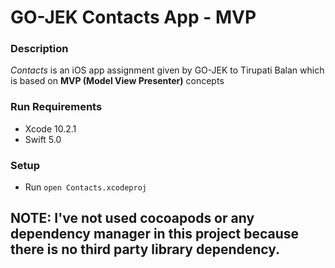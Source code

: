 # GO-JEK Contacts App - MVP

### Description
*Contacts* is an iOS app assignment given by GO-JEK to Tirupati Balan which is based on __MVP (Model View Presenter)__ concepts

### Run Requirements

* Xcode 10.2.1
* Swift 5.0

### Setup

* Run `open Contacts.xcodeproj`


## NOTE: I've not used cocoapods or any dependency manager in this project because there is no third party library dependency.